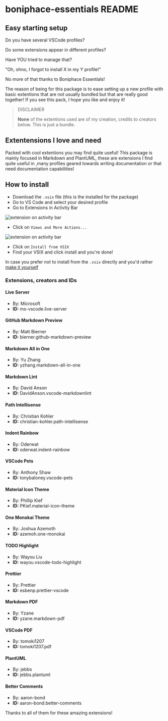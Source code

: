 # boniphace-essentials README

## Easy starting setup

Do you have several VSCode profiles?

Do some extensions appear in different profiles?

Have YOU tried to manage that?

"Oh, ohno, I forgot to install X in my Y profile!"

No more of that thanks to Boniphace Essentials!

The reason of being for this package is to ease setting up a new profile with basic extentions that are not usually bundled but that are really good together! If you see this pack, I hope you like and enjoy it!

> DISCLAIMER
>
>**None** of the extentions used are of my creation, credits to creators below.
>This is just a bundle.

## Extentensions I **love** and **need**

Packed with cool extentions you may find quite useful! This package is mainly focused in Markdown and PlantUML, these are extensions I find quite useful in ,many profiles geared towards writing documentation or that need documentation capabilities!

## How to install

- Download the `.vsix` file (this is the installed for the package)
- Go to VS Code and select your desired profile
- Go to Extensions in Activity Bar

![extension on activity bar](./ext-menu.png)

- Click on `Views and More Actions...`

![extension on activity bar](./more-acts.png)

- Click on `Install from VSIX`
- Find your VSIX and click install and you're done!

In case you prefer not to install from the `.vsix` directly and you'd rather [make it yourself](https://medium.com/@sanik.bajracharya/vscode-how-to-create-your-own-extension-pack-483385644c29)

### Extensions, creators and IDs

#### Live Server

- By:  Microsoft
- **ID:** ms-vscode.live-server

#### GitHub Markdown Preview

- By:  Matt Bierner
- **ID:** bierner.github-markdown-preview

#### Markdown All in One

- By:  Yu Zhang
- **ID:** yzhang.markdown-all-in-one

#### Markdown Lint

- By:  David Anson
- **ID:** DavidAnson.vscode-markdownlint

#### Path Intellisense

- By:  Christian Kohler
- **ID:** christian-kohler.path-intellisense

#### Indent Rainbow

- By:  Oderwat
- **ID:** oderwat.indent-rainbow

#### VSCode Pets

- By:  Anthony Shaw
- **ID:** tonybaloney.vscode-pets

#### Material Icon Theme

- By:  Phillip Kief
- **ID:** PKief.material-icon-theme

#### One Monokai Theme

- By:  Joshua Azemoth
- **ID:** azemoh.one-monokai

#### TODO Highlight

- By:  Wayou Liu
- **ID:** wayou.vscode-todo-highlight

#### Prettier

- By:  Prettier
- **ID:** esbenp.prettier-vscode

#### Markdown PDF

- By:  Yzane
- **ID:** yzane.markdown-pdf

#### VSCode PDF

- By:  tomoki1207
- **ID:** tomoki1207.pdf

#### PlantUML

- By:  jebbs
- **ID:** jebbs.plantuml

#### Better Comments

- By:  aaron-bond
- **ID:** aaron-bond.better-comments

Thanks to all of them for these amazing extensions!
